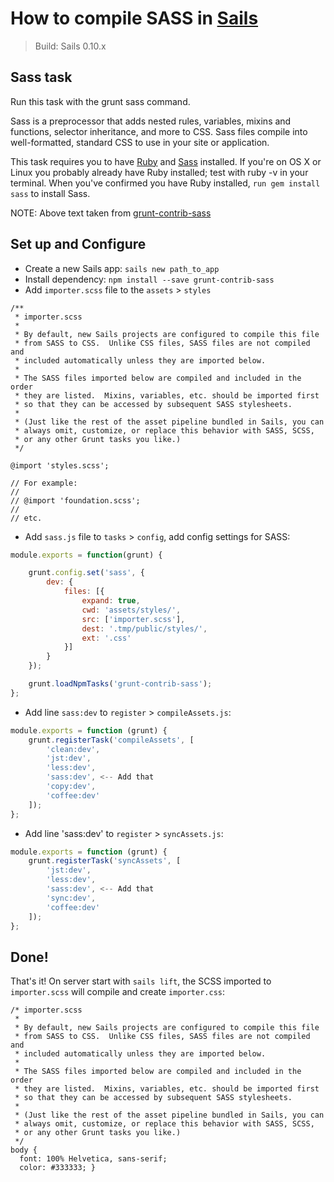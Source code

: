 How to compile SASS in [Sails](http://sailsjs.org)
==================================================
> Build: Sails 0.10.x

## Sass task

Run this task with the grunt sass command.

Sass is a preprocessor that adds nested rules, variables, mixins and functions, selector inheritance, and more to CSS. Sass files compile into well-formatted, standard CSS to use in your site or application.

This task requires you to have [Ruby](http://www.ruby-lang.org/en/downloads/) and [Sass](http://sass-lang.com/download.html) installed. If you're on OS X or Linux you probably already have Ruby installed; test with ruby -v in your terminal. When you've confirmed you have Ruby installed, `run gem install sass` to install Sass.

NOTE: Above text taken from [grunt-contrib-sass](https://www.npmjs.org/package/grunt-contrib-sass)

## Set up and Configure

* Create a new Sails app: `sails new path_to_app`
* Install dependency: `npm install --save grunt-contrib-sass`
* Add `importer.scss` file to the `assets` > `styles`
```
/**
 * importer.scss
 *
 * By default, new Sails projects are configured to compile this file
 * from SASS to CSS.  Unlike CSS files, SASS files are not compiled and
 * included automatically unless they are imported below.
 *
 * The SASS files imported below are compiled and included in the order
 * they are listed.  Mixins, variables, etc. should be imported first
 * so that they can be accessed by subsequent SASS stylesheets.
 *
 * (Just like the rest of the asset pipeline bundled in Sails, you can
 * always omit, customize, or replace this behavior with SASS, SCSS,
 * or any other Grunt tasks you like.)
 */

@import 'styles.scss';

// For example:
//
// @import 'foundation.scss';
//
// etc.
```
* Add `sass.js` file to `tasks` > `config`, add config settings for SASS:
```javascript
module.exports = function(grunt) {

	grunt.config.set('sass', {
		dev: {
			files: [{
				expand: true,
				cwd: 'assets/styles/',
				src: ['importer.scss'],
				dest: '.tmp/public/styles/',
				ext: '.css'
			}]
		}
	});

	grunt.loadNpmTasks('grunt-contrib-sass');
};
```
* Add line `sass:dev` to `register` > `compileAssets.js`:
```javascript
module.exports = function (grunt) {
	grunt.registerTask('compileAssets', [
		'clean:dev',
		'jst:dev',
		'less:dev',
		'sass:dev', <-- Add that
		'copy:dev',
		'coffee:dev'
	]);
};
```
* Add line 'sass:dev' to `register` > `syncAssets.js`:
```javascript
module.exports = function (grunt) {
	grunt.registerTask('syncAssets', [
		'jst:dev',
		'less:dev',
		'sass:dev', <-- Add that
		'sync:dev',
		'coffee:dev'
	]);
};
```

## Done!
That's it! On server start with `sails lift`, the SCSS imported to `importer.scss` will compile and create `importer.css`:

```
/* importer.scss
 *
 * By default, new Sails projects are configured to compile this file
 * from SASS to CSS.  Unlike CSS files, SASS files are not compiled and
 * included automatically unless they are imported below.
 *
 * The SASS files imported below are compiled and included in the order
 * they are listed.  Mixins, variables, etc. should be imported first
 * so that they can be accessed by subsequent SASS stylesheets.
 *
 * (Just like the rest of the asset pipeline bundled in Sails, you can
 * always omit, customize, or replace this behavior with SASS, SCSS,
 * or any other Grunt tasks you like.)
 */
body {
  font: 100% Helvetica, sans-serif;
  color: #333333; }
```